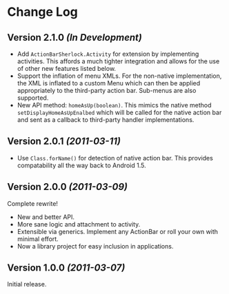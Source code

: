 Change Log
===============================================================================

Version 2.1.0 *(In Development)*
--------------------------------

 * Add `ActionBarSherlock.Activity` for extension by implementing activities.
   This affords a much tighter integration and allows for the use of other new
   features listed below.
 * Support the inflation of menu XMLs. For the non-native implementation, the
   XML is inflated to a custom Menu which can then be applied appropriately to
   the third-party action bar. Sub-menus are also supported.
 * New API method: `homeAsUp(boolean)`. This mimics the native method
   `setDisplayHomeAsUpEnalbed` which will be called for the native action bar
   and sent as a callback to third-party handler implementations.


Version 2.0.1 *(2011-03-11)*
----------------------------

 * Use `Class.forName()` for detection of native action bar. This provides
   compatability all the way back to Android 1.5.


Version 2.0.0 *(2011-03-09)*
----------------------------
Complete rewrite!

 * New and better API.
 * More sane logic and attachment to activity.
 * Extensible via generics. Implement any ActionBar or roll your own with
   minimal effort.
 * Now a library project for easy inclusion in applications.


Version 1.0.0 *(2011-03-07)*
----------------------------
Initial release.
